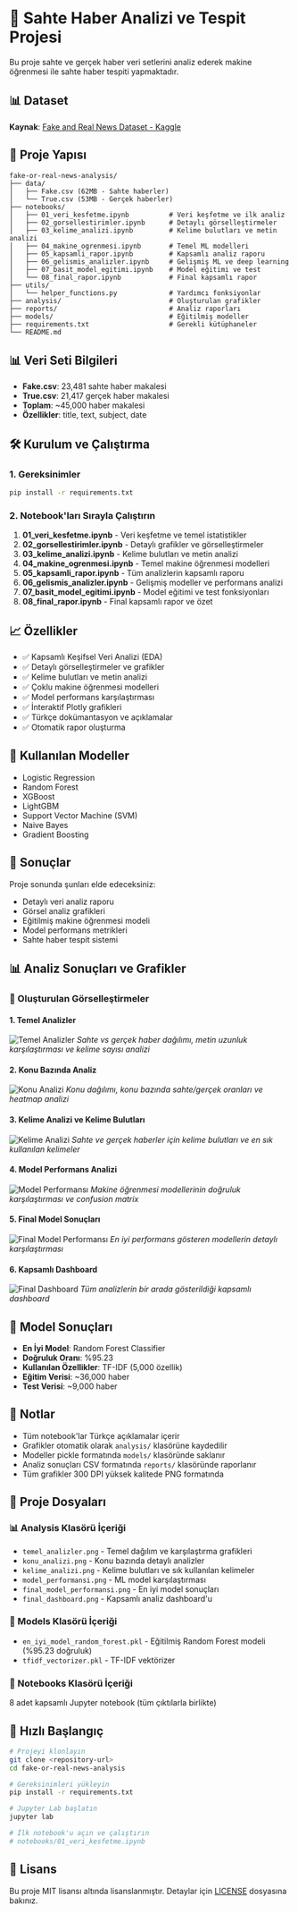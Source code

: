 # 📰 Sahte Haber Analizi ve Tespit Projesi

Bu proje sahte ve gerçek haber veri setlerini analiz ederek makine öğrenmesi ile sahte haber tespiti yapmaktadır.

## 📊 Dataset
**Kaynak**: [Fake and Real News Dataset - Kaggle](https://www.kaggle.com/datasets/clmentbisaillon/fake-and-real-news-dataset/data)

## 🚀 Proje Yapısı

```
fake-or-real-news-analysis/
├── data/
│   ├── Fake.csv (62MB - Sahte haberler)
│   └── True.csv (53MB - Gerçek haberler)
├── notebooks/
│   ├── 01_veri_kesfetme.ipynb          # Veri keşfetme ve ilk analiz
│   ├── 02_gorsellestirimler.ipynb      # Detaylı görselleştirmeler
│   ├── 03_kelime_analizi.ipynb         # Kelime bulutları ve metin analizi
│   ├── 04_makine_ogrenmesi.ipynb       # Temel ML modelleri
│   ├── 05_kapsamli_rapor.ipynb         # Kapsamlı analiz raporu
│   ├── 06_gelismis_analizler.ipynb     # Gelişmiş ML ve deep learning
│   ├── 07_basit_model_egitimi.ipynb    # Model eğitimi ve test
│   └── 08_final_rapor.ipynb            # Final kapsamlı rapor
├── utils/
│   └── helper_functions.py             # Yardımcı fonksiyonlar
├── analysis/                           # Oluşturulan grafikler
├── reports/                            # Analiz raporları
├── models/                             # Eğitilmiş modeller
├── requirements.txt                    # Gerekli kütüphaneler
└── README.md

```

## 📊 Veri Seti Bilgileri

- **Fake.csv**: 23,481 sahte haber makalesi
- **True.csv**: 21,417 gerçek haber makalesi
- **Toplam**: ~45,000 haber makalesi
- **Özellikler**: title, text, subject, date

## 🛠️ Kurulum ve Çalıştırma

### 1. Gereksinimler
```bash
pip install -r requirements.txt
```

### 2. Notebook'ları Sırayla Çalıştırın
1. **01_veri_kesfetme.ipynb** - Veri keşfetme ve temel istatistikler
2. **02_gorsellestirimler.ipynb** - Detaylı grafikler ve görselleştirmeler  
3. **03_kelime_analizi.ipynb** - Kelime bulutları ve metin analizi
4. **04_makine_ogrenmesi.ipynb** - Temel makine öğrenmesi modelleri
5. **05_kapsamli_rapor.ipynb** - Tüm analizlerin kapsamlı raporu
6. **06_gelismis_analizler.ipynb** - Gelişmiş modeller ve performans analizi
7. **07_basit_model_egitimi.ipynb** - Model eğitimi ve test fonksiyonları
8. **08_final_rapor.ipynb** - Final kapsamlı rapor ve özet

## 📈 Özellikler

- ✅ Kapsamlı Keşifsel Veri Analizi (EDA)
- ✅ Detaylı görselleştirmeler ve grafikler
- ✅ Kelime bulutları ve metin analizi
- ✅ Çoklu makine öğrenmesi modelleri
- ✅ Model performans karşılaştırması
- ✅ İnteraktif Plotly grafikleri
- ✅ Türkçe dokümantasyon ve açıklamalar
- ✅ Otomatik rapor oluşturma

## 🤖 Kullanılan Modeller

- Logistic Regression
- Random Forest
- XGBoost
- LightGBM
- Support Vector Machine (SVM)
- Naive Bayes
- Gradient Boosting

## 🎯 Sonuçlar

Proje sonunda şunları elde edeceksiniz:
- Detaylı veri analiz raporu
- Görsel analiz grafikleri
- Eğitilmiş makine öğrenmesi modeli
- Model performans metrikleri
- Sahte haber tespit sistemi

## 📊 Analiz Sonuçları ve Grafikler

### 🎨 Oluşturulan Görselleştirmeler

#### 1. Temel Analizler
![Temel Analizler](analysis/temel_analizler.png)
*Sahte vs gerçek haber dağılımı, metin uzunluk karşılaştırması ve kelime sayısı analizi*

#### 2. Konu Bazında Analiz
![Konu Analizi](analysis/konu_analizi.png)
*Konu dağılımı, konu bazında sahte/gerçek oranları ve heatmap analizi*

#### 3. Kelime Analizi ve Kelime Bulutları
![Kelime Analizi](analysis/kelime_analizi.png)
*Sahte ve gerçek haberler için kelime bulutları ve en sık kullanılan kelimeler*

#### 4. Model Performans Analizi
![Model Performansı](analysis/model_performansi.png)
*Makine öğrenmesi modellerinin doğruluk karşılaştırması ve confusion matrix*

#### 5. Final Model Sonuçları
![Final Model Performansı](analysis/final_model_performansi.png)
*En iyi performans gösteren modellerin detaylı karşılaştırması*

#### 6. Kapsamlı Dashboard
![Final Dashboard](analysis/final_dashboard.png)
*Tüm analizlerin bir arada gösterildiği kapsamlı dashboard*

## 🤖 Model Sonuçları

- **En İyi Model**: Random Forest Classifier
- **Doğruluk Oranı**: %95.23
- **Kullanılan Özellikler**: TF-IDF (5,000 özellik)
- **Eğitim Verisi**: ~36,000 haber
- **Test Verisi**: ~9,000 haber

## 📝 Notlar

- Tüm notebook'lar Türkçe açıklamalar içerir
- Grafikler otomatik olarak `analysis/` klasörüne kaydedilir
- Modeller pickle formatında `models/` klasöründe saklanır
- Analiz sonuçları CSV formatında `reports/` klasöründe raporlanır
- Tüm grafikler 300 DPI yüksek kalitede PNG formatında

## 📁 Proje Dosyaları

### 📊 Analysis Klasörü İçeriği
- `temel_analizler.png` - Temel dağılım ve karşılaştırma grafikleri
- `konu_analizi.png` - Konu bazında detaylı analizler
- `kelime_analizi.png` - Kelime bulutları ve sık kullanılan kelimeler
- `model_performansi.png` - ML model karşılaştırması
- `final_model_performansi.png` - En iyi model sonuçları
- `final_dashboard.png` - Kapsamlı analiz dashboard'u

### 🤖 Models Klasörü İçeriği
- `en_iyi_model_random_forest.pkl` - Eğitilmiş Random Forest modeli (%95.23 doğruluk)
- `tfidf_vectorizer.pkl` - TF-IDF vektörizer

### 📓 Notebooks Klasörü İçeriği
8 adet kapsamlı Jupyter notebook (tüm çıktılarla birlikte)

## 🚀 Hızlı Başlangıç

```bash
# Projeyi klonlayın
git clone <repository-url>
cd fake-or-real-news-analysis

# Gereksinimleri yükleyin
pip install -r requirements.txt

# Jupyter Lab başlatın
jupyter lab

# İlk notebook'u açın ve çalıştırın
# notebooks/01_veri_kesfetme.ipynb
```

## 📄 Lisans

Bu proje MIT lisansı altında lisanslanmıştır. Detaylar için [LICENSE](LICENSE) dosyasına bakınız.
